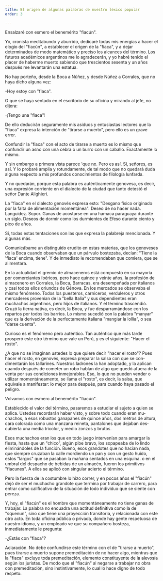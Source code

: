 ```yaml
---
title: El origen de algunas palabras de nuestro léxico popular
order: 3

---
```


Ensalzaré con esmero el benemérito "fiacún".

Yo, cronista meditabundo y aburrido, dedicaré todas mis energías a hacer el elogio del "fiacún", a establecer el origen de la "fiaca", y a dejar determinados de modo matemático y preciso los alcances del térmi­no. Los futuros académicos argentinos me lo agradecerán, y yo habré te­nido el placer de haberme muerto sabiendo que trescientos sesenta y un años después me levantarán una estatua.

No hay porteño, desde la Boca a Núñez, y desde Núñez a Corrales, que no haya dicho alguna vez:

-Hoy estoy con "flaca".

O que se haya sentado en el escritorio de su oficina y mirando al je­fe, no dijera:

-¡Tengo una "fiaca"!

De ello deducirán seguramente mis asiduos y entusiastas lectores que la "fiaca" expresa la intención de "tirarse a muerto", pero ello es un grave error.

Confundir la "fiaca" con el acto de tirarse a muerto es lo mismo que confundir un asno con una cebra o un burro con un caballo. Exacta­mente lo mismo.

Y sin embargo a primera vista parece 'que no. Pero es así. Sí, seño­res, es así. Y lo probaré amplia y rotundamente, de tal modo que no que­dará duda alguna respecto a mis profundos conocimientos de filología lunfarda.

Y no quedarán, porque esta palabra es auténticamente genovesa, es decir, una expresión corriente en el dialecto de la ciudad que tanto detes­tó el señor Dante Alighieri.

La "fiaca" en el dialecto genovés expresa esto: "Desgano físico ori­ginado por la falta de alimentación momentánea". Deseo de no hacer na­da. Languidez. Sopor. Ganas de acostarse en una hamaca paraguaya du­rante un siglo. Deseos de dormir como los durmientes de Efeso durante ciento y pico de años.

Sí, todas estas tentaciones son las que expresa la palabreja mencio­nada. Y algunas más.

Comunicábame un distinguido erudito en estas materias, que los ge­noveses de la Boca cuando observaban que un párvulo bostezaba, decían: "Tiene la 'fiaca' encima, tiene". Y de inmediato le recomendaban que comiera, que se alimentara.

En la actualidad el gremio de almaceneros está compuesto en su ma­yoría por comerciantes ibéricos, pero hace quince y veinte años, la profe­sión de almacenero en Corrales, la Boca, Barracas, era desempeñada por italianos y casi todos ellos oriundos de Génova. En los mercados se ob­servaba el mismo fenómeno. Todos los puesteros, carniceros, verduleros y otros mercaderes provenían de la "bella Italia" y sus dependientes eran muchachos argentinos, pero hijos de italianos. Y el término trascendió. Cruzó la tierra nativa, es decir, la Boca, y fue desparramándose con los repartos por todos los barrios. Lo mismo sucedió con la palabra "man­yar" que es la derivación de la perfectamente italiana "mangiar la lo­llia", o sea "darse cuenta".

Curioso es el fenómeno pero auténtico. Tan auténtico que más tarde prosperó este otro término que vale un Perú, y es el siguiente: "Hacer el rosto".

¿A que no se imaginan ustedes lo que quiere decir "hacer el rosto"? Pues hacer el rosto, en genovés, expresa preparar la salsa con que se con­dimentarán los tallarines. Nuestros ladrones la han adoptado, y la apli­can cuando después de cometer un robo hablan de algo que quedó afuera de la venta por sus condiciones inmejorables. Eso, lo que no pueden ven­der o utilizar momentáneamente, se llama el "rosto", es decir, la salsa, que equivale a manifestar: lo mejor para después, para cuando haya pa­sado el peligro.

Volvamos con esmero al benemérito "fiacún".

Establecido el valor del término, pasaremos a estudiar el sujeto a quien se aplica. Ustedes recordarán haber visto, y sobre todo cuando eran mu­chachos, a esos robustos ganapanes de quince años, dos metros de altu­ra, cara colorada como una manzana reineta, pantalones que dejaban des­cubierta una media tricolor, y medio zonzos y brutos.

Esos muchachos eran los que en todo juego intervenían para amar­gar la fiesta, hasta que un "chico", algún pibe bravo, los sopapeaba de lo lindo eliminándoles de la función. Bueno, esos grandotes que no ha­cían nada, que siempre cruzaban la calle mordiendo un pan y con un ges­to huido, estos "largos" que se pasaban la mañana sentados en una es­quina. o en el umbral del despacho de bebidas de un almacén, fueron los primitivos "fiacunes". A ellos se aplicó con singular acierto el término.

Pero la fuerza de la costumbre lo hizo correr, y en pocos años el "fia­cún" dejó de ser el muchacho grandote que termina por trabajar de carrero, para entrar como calificativo de la situación de todo individuo que se siente con pereza.

Y, hoy, el "fiacún" es el hombre que momentáneamente no tiene ganas de trabajar. La palabra no encuadra una actitud definitiva como la de "squenun", sino que tiene una proyección transitoria, y relaciona­da con este otro acto. En toda oficina pública o privada, donde hay gente respetuosa de nuestro idioma, y un empleado ve que su compañero bos­teza, inmediatamente le pregunta:

-¿Estás con "fiaca"?

Aclaración. No debe confundirse este término con el de "tirarse a muerto", pues tirarse a muerto supone premeditación de no hacer algo, mientras que la "fiaca" excluye toda premeditación, elemento constitu­yente de la alevosía según los juristas. De modo que el "fiacún" al negar­se a trabajar no obra con premeditación, sino instintivamente, lo cual lo hace digno de todo respeto.

